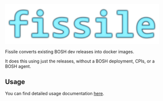 
![fissile-logo](./docs/fissile-logo.png)

Fissile converts existing BOSH dev releases into docker images.

It does this using just the releases, without a BOSH deployment, CPIs, or a BOSH 
agent.


## Usage

You can find detailed usage documentation [here](./docs/fissile.md).

